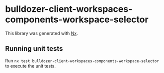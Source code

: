 # bulldozer-client-workspaces-components-workspace-selector

This library was generated with [Nx](https://nx.dev).

## Running unit tests

Run `nx test bulldozer-client-workspaces-components-workspace-selector` to execute the unit tests.
